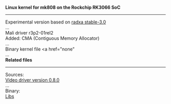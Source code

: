 <b>Linux kernel for mk808 on the Rockchip RK3066 SoC</b><hr>
Experimental version based on <a href="https://github.com/radxa/linux-rockchip">radxa stable-3.0</a>
<br>...<br>
Mali driver r3p2-01rel2
<br>
Added: CMA (Contiguous Memory Allocator)
<br>...<br>
Binary kernel file <a href="none"</a>
<br>...<br>
<b>Related files</b>
<hr>
Sources:
<br>
<a href="https://github.com/olegk0/xf86-video-fbdev">Video driver  version 0.8.0</a>
<br>...<br>
Binary:
<br>
<a href="https://drive.google.com/folderview?id=0B6QRwjacGTzCT2N0YUdJZWljM3c&usp=sharing">Libs</a>

